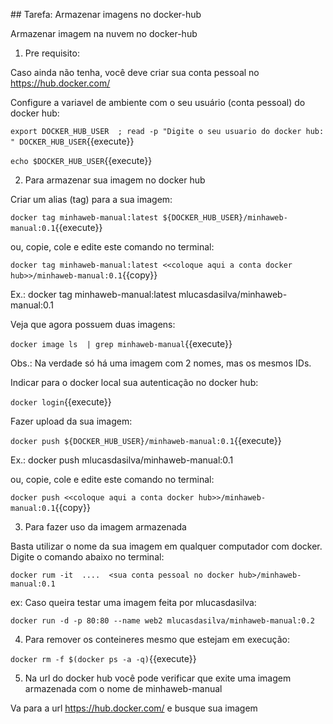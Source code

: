 ## Tarefa: Armazenar imagens no docker-hub

Armazenar imagem na nuvem no docker-hub

1) Pre requisito:

Caso ainda não tenha, você deve criar sua conta pessoal no https://hub.docker.com/

Configure a variavel de ambiente com o seu usuário (conta pessoal) do docker hub:

`export DOCKER_HUB_USER  ; read -p "Digite o seu usuario do docker hub: " DOCKER_HUB_USER`{{execute}}

`echo $DOCKER_HUB_USER`{{execute}}


2) Para armazenar sua imagem no docker hub

Criar um alias (tag) para a sua imagem:

`docker tag minhaweb-manual:latest ${DOCKER_HUB_USER}/minhaweb-manual:0.1`{{execute}}

ou, copie, cole e edite este comando no terminal:

`docker tag minhaweb-manual:latest <<coloque aqui a conta docker hub>>/minhaweb-manual:0.1`{{copy}}


Ex.: docker tag minhaweb-manual:latest mlucasdasilva/minhaweb-manual:0.1

Veja que agora possuem duas imagens:

`docker image ls  | grep minhaweb-manual`{{execute}}

Obs.: Na verdade só há uma imagem com 2 nomes, mas os mesmos IDs.

Indicar para o docker local sua autenticação no docker hub:

`docker login`{{execute}}

Fazer upload da sua imagem:

`docker push ${DOCKER_HUB_USER}/minhaweb-manual:0.1`{{execute}}

Ex.: docker push mlucasdasilva/minhaweb-manual:0.1

ou, copie, cole e edite este comando no terminal:

`docker push <<coloque aqui a conta docker hub>>/minhaweb-manual:0.1`{{copy}}


3) Para fazer uso da imagem armazenada

Basta utilizar o nome da sua imagem em qualquer computador com docker. Digite o comando abaixo no terminal:

`docker rum -it  ....  <sua conta pessoal no docker hub>/minhaweb-manual:0.1`

ex: Caso queira testar uma imagem feita por mlucasdasilva:

`docker run -d -p 80:80 --name web2 mlucasdasilva/minhaweb-manual:0.2`

4) Para remover os conteineres mesmo que estejam em execução:

`docker rm -f $(docker ps -a -q)`{{execute}}

5) Na url do docker hub você pode verificar que exite uma imagem armazenada com o nome de minhaweb-manual

Va para a url https://hub.docker.com/ e busque sua imagem

